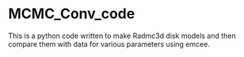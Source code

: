 # MCMC_Conv_code

This is a python code written to make Radmc3d disk models and then compare them with data 
for various parameters using emcee.
